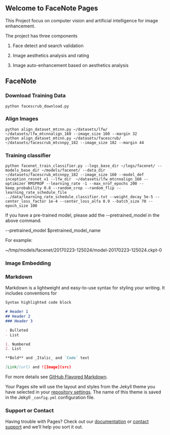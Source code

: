 ## Welcome to FaceNote Pages

This Project focus on computer vision and artificial intelligence for image enhancement.

The project has three components

1. Face detect and search validation

2. Image aesthetics analysis and rating

3. Image auto-enhancement based on aesthetics analysis


## FaceNote

### Download Training Data
```
python facescrub_download.py
```

### Align Images
```
python align_dataset_mtcnn.py ~/datasets/lfw/ ~/datasets/lfw_mtcnnalign_160 --image_size 160 --margin 32
python align_dataset_mtcnn.py ~/datasets/facescrub/ ~/datasets/facescrub_mtcnnpy_182 --image_size 182 --margin 44
```

### Training classifier
```
python facenet_train_classifier.py --logs_base_dir ~/logs/facenet/ --models_base_dir ~/models/facenet/ --data_dir ~/datasets/facescrub_mtcnnpy_182 --image_size 160 --model_def inception_resnet_v1 --lfw_dir  ~/datasets/lfw_mtcnnalign_160 --optimizer RMSPROP --learning_rate -1 --max_nrof_epochs 200 --keep_probability 0.8 --random_crop --random_flip --learning_rate_schedule_file ../data/learning_rate_schedule_classifier.txt --weight_decay 5e-5 --center_loss_factor 1e-4 --center_loss_alfa 0.9 --batch_size 70 --epoch_size 100
```
If you have a pre-trained model, please add the --pretrained_model in the above command.

--pretrained_model $pretrained_model_name

For example:

~/tmp/models/facenet/20170223-125024/model-20170223-125024.ckpt-0


### Image Embedding


### Markdown

Markdown is a lightweight and easy-to-use syntax for styling your writing. It includes conventions for

```markdown
Syntax highlighted code block

# Header 1
## Header 2
### Header 3

- Bulleted
- List

1. Numbered
2. List

**Bold** and _Italic_ and `Code` text

[Link](url) and ![Image](src)
```

For more details see [GitHub Flavored Markdown](https://guides.github.com/features/mastering-markdown/).

Your Pages site will use the layout and styles from the Jekyll theme you have selected in your [repository settings](https://github.com/overwindows/renaissance/settings). The name of this theme is saved in the Jekyll `_config.yml` configuration file.

### Support or Contact

Having trouble with Pages? Check out our [documentation](https://help.github.com/categories/github-pages-basics/) or [contact support](https://github.com/contact) and we’ll help you sort it out.

